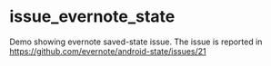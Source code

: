 # issue_evernote_state
Demo showing evernote saved-state issue. The issue is reported in https://github.com/evernote/android-state/issues/21
